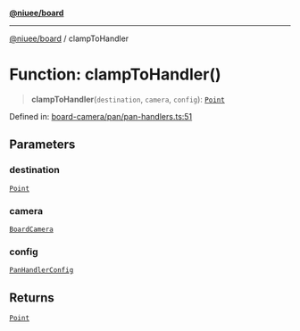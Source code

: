 [**@niuee/board**](../README.md)

***

[@niuee/board](../globals.md) / clampToHandler

# Function: clampToHandler()

> **clampToHandler**(`destination`, `camera`, `config`): [`Point`](../type-aliases/Point.md)

Defined in: [board-camera/pan/pan-handlers.ts:51](https://github.com/niuee/board/blob/cc09a87e934160adef876c4e11d51fd97e78653d/src/board-camera/pan/pan-handlers.ts#L51)

## Parameters

### destination

[`Point`](../type-aliases/Point.md)

### camera

[`BoardCamera`](../interfaces/BoardCamera.md)

### config

[`PanHandlerConfig`](../type-aliases/PanHandlerConfig.md)

## Returns

[`Point`](../type-aliases/Point.md)
